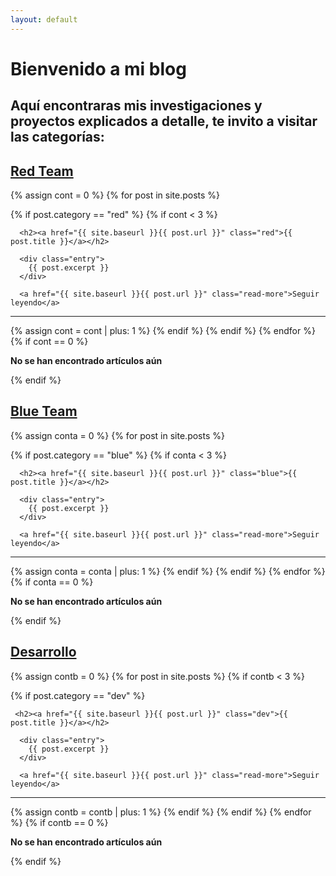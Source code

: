```yaml
---
layout: default
---
```

 
# Bienvenido a mi blog
## Aquí encontraras mis investigaciones y proyectos explicados a detalle, te invito a visitar las categorías:
<h2><a href="{{ site.baseurl }}/red">Red Team</a></h2>
<div class="posts">
  {% assign cont = 0 %}
  {% for post in site.posts %}
  
  
 
   {% if post.category == "red" %}
  {% if cont < 3 %}
  <article class="post">

      <h2><a href="{{ site.baseurl }}{{ post.url }}" class="red">{{ post.title }}</a></h2>

      <div class="entry">
        {{ post.excerpt }}
      </div>

      <a href="{{ site.baseurl }}{{ post.url }}" class="read-more">Seguir leyendo</a>
 <hr>
    </article>
  {% assign cont = cont | plus: 1 %}
   {% endif %}
   {% endif %}
  {% endfor %}
  {% if  cont == 0 %}
  <p><strong>No se han encontrado artículos aún</strong></p>
   {% endif %}
  
</div>

  <h2><a href="{{ site.baseurl }}/blue">Blue Team</a></h2>
<div class="posts">
  {% assign conta = 0 %}
  {% for post in site.posts %}
  
 
 
   {% if post.category == "blue" %}
  {% if conta < 3 %}
  <article class="post">

      <h2><a href="{{ site.baseurl }}{{ post.url }}" class="blue">{{ post.title }}</a></h2>

      <div class="entry">
        {{ post.excerpt }}
      </div>

      <a href="{{ site.baseurl }}{{ post.url }}" class="read-more">Seguir leyendo</a>
 <hr>
    </article>
  {% assign conta = conta | plus: 1 %}
   {% endif %}
   {% endif %}
  {% endfor %}
  {% if conta == 0 %}
 <p><strong>No se han encontrado artículos aún</strong></p>
   {% endif %}
  </div>
 

  <h2><a href="{{ site.baseurl }}/dev">Desarrollo</a></h2>
<div class="posts">
  {% assign contb = 0 %}
  {% for post in site.posts %}
  {% if contb < 3 %}
 
 
   {% if post.category == "dev" %}
  <article class="post">

     <h2><a href="{{ site.baseurl }}{{ post.url }}" class="dev">{{ post.title }}</a></h2>

      <div class="entry">
        {{ post.excerpt }}
      </div>

      <a href="{{ site.baseurl }}{{ post.url }}" class="read-more">Seguir leyendo</a>
 <hr>
    </article>
  {% assign contb = contb | plus: 1 %}
   {% endif %}
  {% endif %}
  {% endfor %}
 {% if contb == 0 %}
<p><strong>No se han encontrado artículos aún</strong></p>
   {% endif %}
</div>
